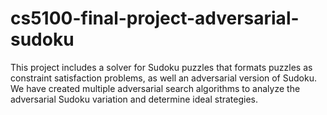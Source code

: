 # cs5100-final-project-adversarial-sudoku

This project includes a solver for Sudoku puzzles that formats puzzles as constraint satisfaction problems, as well an adversarial version of Sudoku. We have created multiple adversarial search algorithms to analyze the adversarial Sudoku variation and determine ideal strategies.